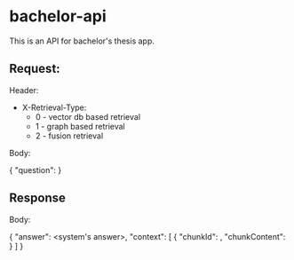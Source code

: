 # bachelor-api

This is an API for bachelor's thesis app.

## Request:

Header:

- X-Retrieval-Type:
    - 0 - vector db based retrieval
    - 1 - graph based retrieval
    - 2 - fusion retrieval

Body:

{
    "question": <user question>
}

## Response

Body:

{
    "answer": <system's answer>,
    "context": [
        {
            "chunkId": <id of used chunk>,
            "chunkContent": <text content of used chunk>
        }
    ]
}